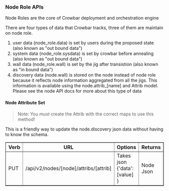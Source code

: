 ### Node Role APIs

Node Roles are the core of Crowbar deployment and orchestration engine

There are four types of data that Crowbar tracks, three of them are maintain on node role.
1. user data (node_role.data) is set by users during the proposed state (also known as "out bound data")
2. system data (node_role.sysdata) is set by crowbar before annealing (also known as "out bound data")
3. wall data (node_role.wall) is set by the jig after transistion (also known as "in bound data")
4. discovery data (node.wall) is stored on the node instead of node role because it reflects node information aggregated from all the jigs.  This information is available using the node.attrib_[name] and Attrib model.  Please see the node API docs for more about this type of data


#### Node Attribute Set

> Note: You _must_ create the Attrib with the correct maps to use this method!

This is a friendly way to update the node.discovery json data without having to know the schema.

<table border=1>
<tr><th> Verb </th><th> URL </th><th> Options </th><th> Returns </th><th> Comments </th></tr>
<tr><td> PUT  </td><td> /api/v2/nodes/[node]/attribs/[attrib] </td><td> Takes json {'data':[value] } </td><td> Node Json </td></tr>
</table>

